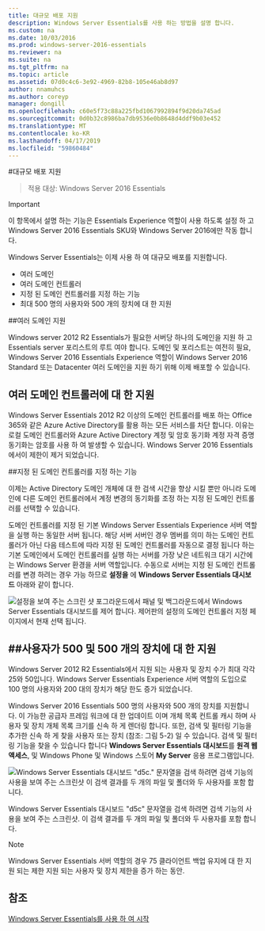 ```yaml
---
title: 대규모 배포 지원
description: Windows Server Essentials를 사용 하는 방법을 설명 합니다.
ms.custom: na
ms.date: 10/03/2016
ms.prod: windows-server-2016-essentials
ms.reviewer: na
ms.suite: na
ms.tgt_pltfrm: na
ms.topic: article
ms.assetid: 07d0c4c6-3e92-4969-82b8-105e46ab8d97
author: nnamuhcs
ms.author: coreyp
manager: dongill
ms.openlocfilehash: c60e5f73c88a225fbd1067992894f9d20da745ad
ms.sourcegitcommit: 0d0b32c8986ba7db9536e0b8648d4ddf9b03e452
ms.translationtype: MT
ms.contentlocale: ko-KR
ms.lasthandoff: 04/17/2019
ms.locfileid: "59860484"
---
```

#<a name="support-for-larger-deployments"></a>대규모 배포 지원

>적용 대상: Windows Server 2016 Essentials

> [!IMPORTANT]  
> 이 항목에서 설명 하는 기능은 Essentials Experience 역할이 사용 하도록 설정 하 고 Windows Server 2016 Essentials SKU와 Windows Server 2016에만 작동 합니다.


Windows Server Essentials는 이제 사용 하 여 대규모 배포를 지원합니다.

- 여러 도메인
- 여러 도메인 컨트롤러
- 지정 된 도메인 컨트롤러를 지정 하는 기능
- 최대 500 명의 사용자와 500 개의 장치에 대 한 지원

##<a name="support-for-multiple-domains"></a>여러 도메인 지원

Windows server 2012 R2 Essentials가 필요한 서버당 하나의 도메인을 지원 하 고 Essentials server 포리스트의 루트 여야 합니다. 도메인 및 포리스트는 여전히 필요, Windows Server 2016 Essentials Experience 역할이 Windows Server 2016 Standard 또는 Datacenter 여러 도메인을 지원 하기 위해 이제 배포할 수 있습니다.

## <a name="support-for-multiple-domain-controllers"></a>여러 도메인 컨트롤러에 대 한 지원

 Windows Server Essentials 2012 R2 이상의 도메인 컨트롤러를 배포 하는 Office 365와 같은 Azure Active Directory를 활용 하는 모든 서비스를 차단 합니다. 이유는 로컬 도메인 컨트롤러와 Azure Active Directory 계정 및 암호 동기화 계정 자격 증명 동기화는 암호를 사용 하 여 발생할 수 있습니다. Windows Server 2016 Essentials에서이 제한이 제거 되었습니다.

##<a name="ability-to-specify-a-designated-domain-controller"></a>지정 된 도메인 컨트롤러를 지정 하는 기능

이제는 Active Directory 도메인 개체에 대 한 검색 시간을 향상 시킬 뿐만 아니라 도메인에 다른 도메인 컨트롤러에서 계정 변경의 동기화를 조정 하는 지정 된 도메인 컨트롤러를 선택할 수 있습니다.

도메인 컨트롤러를 지정 된 기본 Windows Server Essentials Experience 서버 역할을 실행 하는 동일한 서버 됩니다. 해당 서버 서버인 경우 멤버를 의미 하는 도메인 컨트롤러가 아닌 다음 테스트에 따라 지정 된 도메인 컨트롤러를 자동으로 결정 됩니다 하는 기본 도메인에서 도메인 컨트롤러를 실행 하는 서버를 가장 낮은 네트워크 대기 시간에는 Windows Server 환경을 서버 역할입니다. 수동으로 서버는 지정 된 도메인 컨트롤러를 변경 하려는 경우 가능 하므로 **설정을** 에 **Windows Server Essentials 대시보드** 아래와 같이 합니다.

![설정을 보여 주는 스크린 샷 포그라운드에서 패널 및 백그라운드에서 Windows Server Essentials 대시보드를 제어 합니다. 제어판의 설정의 도메인 컨트롤러 지정 페이지에서 현재 선택 됩니다.](media/larger-deployments-1.PNG)

##<a name="support-for-500-users-and-500-devices"></a>사용자가 500 및 500 개의 장치에 대 한 지원
-------------------------------------

Windows Server 2012 R2 Essentials에서 지원 되는 사용자 및 장치 수가 최대 각각 25와 50입니다. Windows Server Essentials Experience 서버 역할의 도입으로 100 명의 사용자와 200 대의 장치가 해당 한도 증가 되었습니다.

Windows Server 2016 Essentials 500 명의 사용자와 500 개의 장치를 지원합니다. 이 가능한 공급자 프레임 워크에 대 한 업데이트 이며 개체 목록 컨트롤 캐시 하며 사용자 및 장치 개체 목록 크기를 신속 하 게 렌더링 합니다. 또한, 검색 및 필터링 기능을 추가한 신속 하 게 찾을 사용자 또는 장치 (참조: 그림 5-2) 일 수 있습니다. 검색 및 필터링 기능을 찾을 수 있습니다 합니다 **Windows Server Essentials 대시보드**를 **원격 웹 액세스**, 및 Windows Phone 및 Windows 스토어 **My Server** 응용 프로그램입니다.

![Windows Server Essentials 대시보드 "d5c." 문자열을 검색 하려면 검색 기능의 사용을 보여 주는 스크린샷 이 검색 결과를 두 개의 파일 및 폴더와 두 사용자를 포함 합니다.](media/larger-deployments-2.PNG)

Windows Server Essentials 대시보드 "d5c" 문자열을 검색 하려면 검색 기능의 사용을 보여 주는 스크린샷. 이 검색 결과를 두 개의 파일 및 폴더와 두 사용자를 포함 합니다.

> [!NOTE]  
> Windows Server Essentials 서버 역할의 경우 75 클라이언트 백업 유지에 대 한 지원 되는 제한 지원 되는 사용자 및 장치 제한을 증가 하는 동안.

<a name="see-also"></a>참조
--------
[Windows Server Essentials를 사용 하 여 시작](get-started.md)